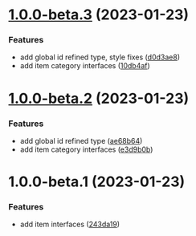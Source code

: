 # [1.0.0-beta.3](https://github.com/pervasive-cats/toys-store-items/compare/v1.0.0-beta.2...v1.0.0-beta.3) (2023-01-23)


### Features

* add global id refined type, style fixes ([d0d3ae8](https://github.com/pervasive-cats/toys-store-items/commit/d0d3ae8020757e044c77e41502af8b521c3287ea))
* add item category interfaces ([10db4af](https://github.com/pervasive-cats/toys-store-items/commit/10db4af46247fce4be369fb4be93e0c315ae0efc))

# [1.0.0-beta.2](https://github.com/pervasive-cats/toys-store-items/compare/v1.0.0-beta.1...v1.0.0-beta.2) (2023-01-23)


### Features

* add global id refined type ([ae68b64](https://github.com/pervasive-cats/toys-store-items/commit/ae68b64ebdca6add0cb1c0420a95aca914cd5903))
* add item category interfaces ([e3d9b0b](https://github.com/pervasive-cats/toys-store-items/commit/e3d9b0bb37edb437d77957f4a441cbca75d9ddde))

# 1.0.0-beta.1 (2023-01-23)


### Features

* add item interfaces ([243da19](https://github.com/pervasive-cats/toys-store-items/commit/243da19c842d8677a4200275cfb33cc102444022))
